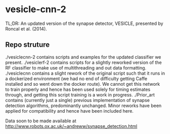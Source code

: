 # vesicle-cnn-2
TL;DR: An updated version of the synapse detector, VESICLE, presented by Roncal et al. (2014).

## Repo struture
./vesiclecnn-2 contains scripts and examples for the updated classifier we present.
./vesiclerf-2 contains scripts for a slightly reworked version of the RF classifier to make use of multithreading and out data formatting.
./vesiclecnn contains a slight rework of the original script such that it runs in a dockerized environment (we had no end of difficulty getting Caffe installed and so went down the docker route). We cannot get this network to train properly and hence has been used solely for timing estimates through, and getting this script training is a work in progress.
./Prior\_art contains (currently just a single) previous implementation of synapse detection algorithms, predominantly unchanged. Minor reworks have been applied for compatibility and hence have been included here. 


Data soon to be made available at <http://www.robots.ox.ac.uk/~andreww/synapse_detection.html>
